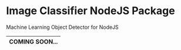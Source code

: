 # Image Classifier NodeJS Package

Machine Learning Object Detector for NodeJS

| COMING SOON... |
| :------------: |